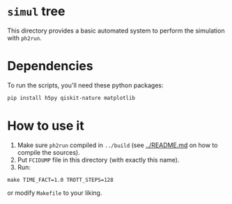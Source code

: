 # `simul` tree

This directory provides a basic automated system to perform the simulation 
with `ph2run`.

# Dependencies

To run the scripts, you'll need these python packages:

```bash
pip install h5py qiskit-nature matplotlib
```

# How to use it

1. Make sure `ph2run` compiled in `../build` 
(see [../README.md](../README.md) on how to compile the sources).
2. Put `FCIDUMP` file in this directory (with exactly this name).
3. Run:

```
make TIME_FACT=1.0 TROTT_STEPS=128 
```

or modify `Makefile` to your liking.